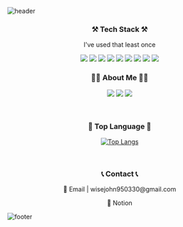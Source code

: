 ![header](https://capsule-render.vercel.app/api?type=soft&color=0:095579,100:a82da8&height=200&section=header&text=Hello!%20I'm%20Ji-han&fontSize=50&animation=blink)

<div align = "center">
  <h3> ⚒ Tech Stack ⚒</h3>
  <p>  I've used that least once  </p>
    <img src="https://img.shields.io/badge/spring-6DB33F?style=flat-square&logo=spring&logoColor=black"/>
    <img src="https://img.shields.io/badge/Springboot-6DB33F?style=flat-square&logo=springboot&logoColor=black"/>
    <img src="https://img.shields.io/badge/Java-007396?style=flat-square&logo=java&logoColor=white"/>
    <img src="https://img.shields.io/badge/Javscript-F7DF1E?style=flat-square&logo=javascript&logoColor=black"/>
    <img src="https://img.shields.io/badge/Node.js-339933?style=flat-square&logo=node.js&logoColor=black"/>
    <img src="https://img.shields.io/badge/Html5-E34F26?style=flat-square&logo=html5&logoColor=black"/>
    <img src="https://img.shields.io/badge/Css3-1572B6?style=flat-square&logo=css3&logoColor=black"/>
    <img src="https://img.shields.io/badge/Python-3776AB?style=flat-square&logo=python&logoColor=white"/>
    <img src="https://img.shields.io/badge/Mysql-4479A1?style=flat-square&logo=mysql&logoColor=white"/>
  </br>
  
  <h3> 🙍‍♂ About Me 🙍‍♂ </h3>
    <p>
      <a href="https://velog.io/@kjh950330"><img src="https://img.shields.io/badge/Techblog-20C997?style=flat-square&logo=velog&logoColor=white"/></a>
      <a href="https://www.instagram.com/kkong_ji_95/"><img src="https://img.shields.io/badge/Instagram-E4405F?style=flat-square&logo=instagram&logoColor=white"/></a>  
      <a href="https://github.com/kkong-ji"><img src="https://hits.seeyoufarm.com/api/count/incr/badge.svg?url=https%3A%2F%2Fgithub.com%2Fkkong-ji%2Fhit-counter&count_bg=%2379C83D&title_bg=%23555555&icon=&icon_color=%23E7E7E7&title=hits&edge_flat=false"/></a>
    </p>
  </br>

  <h3> 🏅 Top Language 🏅 </h3>

[![Top Langs](https://github-readme-stats.vercel.app/api/top-langs/?username=kkong-ji&exclude_repo=codingtest&layout=compact&theme=cobalt&langs_count=6)](https://github.com/anuraghazra/github-readme-stats)

   
  </br>
  <h3> 📞 Contact 📞 </h3>
    <p> 📧 Email | wisejohn950330@gmail.com </p>
    <p> 📗 Notion </p>
</div>



![footer](https://capsule-render.vercel.app/api?type=soft&color=0:095579,100:a82da8&height=100&section=footer&fontSize=90)

